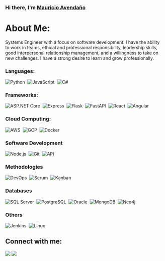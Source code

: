 ### Hi there, I'm [Mauricio Avendaño](https://github.com/Sirmauricio10000/Sirmauricio10000)

<h1> About Me: </h1>
Systems Engineer with a focus on software development. I have the ability to work in teams, ethical and professional responsibility, leadership skills, good interpersonal relationship management, and a willingness to take on new challenges. I have a strong desire to learn and grow professionally.

### Languages:
![Python](https://img.shields.io/badge/Python-3776AB?style=for-the-badge&logo=python&logoColor=white)&nbsp;
![JavaScript](https://img.shields.io/badge/JavaScript-F7DF1E?style=for-the-badge&logo=javascript&logoColor=black)&nbsp;
![C#](https://img.shields.io/badge/C%23-239120?style=for-the-badge&logo=c-sharp&logoColor=white)&nbsp;

### Frameworks:
![ASP.NET Core](https://img.shields.io/badge/ASP.NET%20Core-512BD4?style=for-the-badge&logo=.net&logoColor=white)&nbsp;
![Express](https://img.shields.io/badge/Express-000000?style=for-the-badge&logo=express&logoColor=white)&nbsp;
![Flask](https://img.shields.io/badge/Flask-000000?style=for-the-badge&logo=flask&logoColor=white)&nbsp;
![FastAPI](https://img.shields.io/badge/FastAPI-009688?style=for-the-badge&logo=fastapi&logoColor=white)&nbsp;
![React](https://img.shields.io/badge/React-61DAFB?style=for-the-badge&logo=react&logoColor=black)&nbsp;
![Angular](https://img.shields.io/badge/Angular-DD0031?style=for-the-badge&logo=angular&logoColor=white)&nbsp;

### Cloud Computing:
![AWS](https://img.shields.io/badge/AWS-232F3E?style=for-the-badge&logo=amazon-aws&logoColor=white)&nbsp;
![GCP](https://img.shields.io/badge/GCP-4285F4?style=for-the-badge&logo=google-cloud&logoColor=white)&nbsp;
![Docker](https://img.shields.io/badge/Docker-2496ED?style=for-the-badge&logo=docker&logoColor=white)&nbsp;

### Software Development
![Node.js](https://img.shields.io/badge/Node.js-339933?style=for-the-badge&logo=node.js&logoColor=white)&nbsp;
![Git](https://img.shields.io/badge/Git-F05032?style=for-the-badge&logo=git&logoColor=white)&nbsp;
![API](https://img.shields.io/badge/API_Development-009688?style=for-the-badge&logo=postman&logoColor=white)&nbsp;

### Methodologies
![DevOps](https://img.shields.io/badge/DevOps-333333?style=for-the-badge&logo=dev.to&logoColor=white)&nbsp;
![Scrum](https://img.shields.io/badge/Scrum-6DB33F?style=for-the-badge&logo=scrumalliance&logoColor=white)&nbsp;
![Kanban](https://img.shields.io/badge/Kanban-009688?style=for-the-badge&logo=leanpub&logoColor=white)&nbsp;

### Databases
![SQL Server](https://img.shields.io/badge/SQL_Server-CC2927?style=for-the-badge&logo=microsoft-sql-server&logoColor=white)&nbsp;
![PostgreSQL](https://img.shields.io/badge/PostgreSQL-336791?style=for-the-badge&logo=postgresql&logoColor=white)&nbsp;
![Oracle](https://img.shields.io/badge/Oracle-F80000?style=for-the-badge&logo=oracle&logoColor=white)&nbsp;
![MongoDB](https://img.shields.io/badge/MongoDB-47A248?style=for-the-badge&logo=mongodb&logoColor=white)&nbsp;
![Neo4j](https://img.shields.io/badge/Neo4j-008CC1?style=for-the-badge&logo=neo4j&logoColor=white)&nbsp;


### Others
![Jenkins](https://img.shields.io/badge/Jenkins-D24939?style=for-the-badge&logo=jenkins&logoColor=white)&nbsp;
![Linux](https://img.shields.io/badge/Linux-FCC624?style=for-the-badge&logo=linux&logoColor=black)&nbsp;


## Connect with me:

<p align = "center">

[<img src ="https://img.shields.io/badge/website-%23.svg?&style=for-the-badge&logo=www&logoColor=white%22&color=black">](https://github.com/Sirmauricio10000)
[<img src="https://img.shields.io/badge/linkedin-%2312100E.svg?&style=for-the-badge&logo=linkedin&logoColor=white&color=black" />](https://www.linkedin.com/in/mauricio-avenda%C3%B1o-gonzalez-00032821b/)
</p>



<!--
**Sirmauricio10000/Sirmauricio10000** is a ✨ _special_ ✨ repository because its `README.md` (this file) appears on your GitHub profile.



Here are some ideas to get you started:
-  Full-Stack Developer
- 🔭 I’m currently working on a mobile application for manage integrated transportation routes on Valledupar, Cesar, Colombia.
- 🌱 I’m currently learning Laravel, PHP, Springboot, Java.
-->

